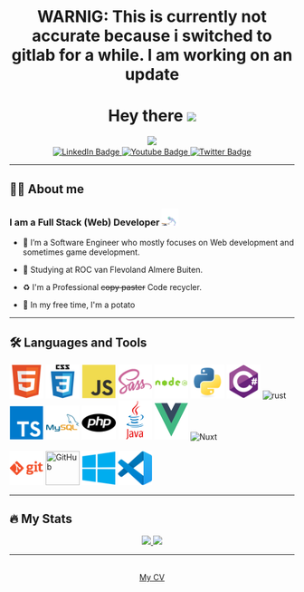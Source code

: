   
<div id="header" align="center">
  <h1>WARNIG: This is currently not accurate because i switched to gitlab for a while. I am working on an update</h1>
  <h1>Hey there
  <img src="https://media.giphy.com/media/hvRJCLFzcasrR4ia7z/giphy.gif" width="30" heigth="30"/>
</h1>
    <img src="https://github.com/MrPotato-04.png" width="100"/>
    <div id="badges">
      <a href="https://www.linkedin.com/in/anton-simons-290b78222/``">
          <img src="https://img.shields.io/badge/LinkedIn-blue?style=for-the-badge&logo=linkedin&logoColor=white" alt="LinkedIn Badge"/>
        </a>
        <a href="https://discordapp.com/users/449245292492095498">
          <img src="https://img.shields.io/badge/Discord-7289DA?style=for-the-badge&logo=discord&logoColor=white" alt="Youtube Badge"/>
        </a>
        <a href="@mailto:mrpotato.04.contact@gmail.com">
          <img src="https://img.shields.io/badge/Gmail-D14836?style=for-the-badge&logo=gmail&logoColor=white" alt="Twitter Badge"/>
        </a>
</div>

</div>

---

## 👨‍💻 About me

### I am a Full Stack (Web) Developer <img src="https://github.com/MrPotato-04/MrPotato-04/blob/main/images/skeleton-smash.gif?raw=true" width="30">

- :telescope: I’m  a Software Engineer who mostly focuses on Web development and sometimes game development.

- :book: Studying at ROC van Flevoland Almere Buiten.

<!-- - 🏢 Currently at an internship at Jaspers Media -->

- :recycle: I'm a Professional ~~copy paster~~ Code recycler.

- :potato: In my free time, I'm a potato

---

## :hammer_and_wrench: Languages and Tools

<div>
  <img src="https://raw.githubusercontent.com/devicons/devicon/1119b9f84c0290e0f0b38982099a2bd027a48bf1/icons/html5/html5-original.svg" title="HTML5" alt="HTML" width="60" height="60"/>
  <img src="https://raw.githubusercontent.com/devicons/devicon/1119b9f84c0290e0f0b38982099a2bd027a48bf1/icons/css3/css3-original-wordmark.svg"  title="CSS3" alt="CSS" width="60" height="60"/> 
  <img src="https://raw.githubusercontent.com/devicons/devicon/1119b9f84c0290e0f0b38982099a2bd027a48bf1/icons/javascript/javascript-original.svg" title="JavaScript" alt="JavaScript" width="60" height="60"/> 
  <img src="https://raw.githubusercontent.com/devicons/devicon/1119b9f84c0290e0f0b38982099a2bd027a48bf1/icons/sass/sass-original.svg"  title="SASS" alt="SASS" width="60" height="60"/> 
  <img src="https://raw.githubusercontent.com/devicons/devicon/1119b9f84c0290e0f0b38982099a2bd027a48bf1/icons/nodejs/nodejs-plain-wordmark.svg" title="NodeJS" alt="NodeJS" width="60" height="60"/>
  <img src="https://raw.githubusercontent.com/devicons/devicon/1119b9f84c0290e0f0b38982099a2bd027a48bf1/icons/python/python-original.svg" title="Python" alt="Python" width="60" height="60"/>
  <img src="https://raw.githubusercontent.com/devicons/devicon/1119b9f84c0290e0f0b38982099a2bd027a48bf1/icons/csharp/csharp-original.svg" title="C#" alt="C#" width="60" height="60"/>
  <img src="https://www.nicepng.com/png/full/308-3084680_rust-programming-language-rust-programming-language-logo.png" title="Rust" alt="rust" width="60" height="60"/>
  <img src="https://raw.githubusercontent.com/devicons/devicon/1119b9f84c0290e0f0b38982099a2bd027a48bf1/icons/typescript/typescript-original.svg" title="TypeScript" alt="TypeScript" width="60" height="60"/> 
  <img src="https://raw.githubusercontent.com/devicons/devicon/1119b9f84c0290e0f0b38982099a2bd027a48bf1/icons/mysql/mysql-original-wordmark.svg" title="MySQL"  alt="MySQL" width="60" height="60"/>
  <img src="https://raw.githubusercontent.com/devicons/devicon/1119b9f84c0290e0f0b38982099a2bd027a48bf1/icons/php/php-plain.svg" title="PHP"  alt="PHP" width="60" height="60"/>
  <img src="https://raw.githubusercontent.com/devicons/devicon/1119b9f84c0290e0f0b38982099a2bd027a48bf1/icons/java/java-original-wordmark.svg" title="Java" alt="Java" width="60" height="70"/>
  <img src="https://raw.githubusercontent.com/devicons/devicon/1119b9f84c0290e0f0b38982099a2bd027a48bf1/icons/vuejs/vuejs-original.svg" title="Vue" alt="Vue" width="60" height="70"/>
  <!-- nuxt icon -->
  <img src="https://nuxtjs.org/logos/nuxt-icon.png" title="Nuxt" alt="Nuxt" width="60" height="70"/>
  <br><br>
  <img src="https://raw.githubusercontent.com/devicons/devicon/1119b9f84c0290e0f0b38982099a2bd027a48bf1/icons/git/git-plain-wordmark.svg" title="Git" **alt="Git" width="60" height="60"/>
  <img src="https://upload.wikimedia.org/wikipedia/commons/thumb/a/ae/Github-desktop-logo-symbol.svg/1024px-Github-desktop-logo-symbol.svg.png" title="GitHub" **alt="GitHub" width="60" height="60"/>
  <img src="https://raw.githubusercontent.com/devicons/devicon/1119b9f84c0290e0f0b38982099a2bd027a48bf1/icons/windows8/windows8-original.svg" title="Windows" **alt="Windows" width="60" height="60"/>
  <img src="https://raw.githubusercontent.com/devicons/devicon/1119b9f84c0290e0f0b38982099a2bd027a48bf1/icons/vscode/vscode-original.svg" title="VSCode" **alt="VSCode" width="60" height="60"/>

</div>

---

## :fire: My Stats

<p align="center">
  <a align="centre" href="https://github.com/MrPotato-04">
    <img height="180em" src="https://github-readme-stats-eight-theta.vercel.app/api?username=MrPotato-04&show_icons=true&theme=nord&include_all_commits=true&count_private=true"/>
  <img height="180em" src="https://github-readme-stats-eight-theta.vercel.app/api/top-langs/?username=MrPotato-04&layout=compact&langs_count=12&theme=nord"/>
</a>
</p>

---

<div align="center">
  <img src="https://komarev.com/ghpvc/?username=MrPotato-04&style=flat-square&color=blue" alt=""/>
</div>
<div align="center">
  <a href="https://github.com/MrPotato-04/MrPotato-04/files/9014253/CV_huidig.pdf" download>My CV</a>
</div>

